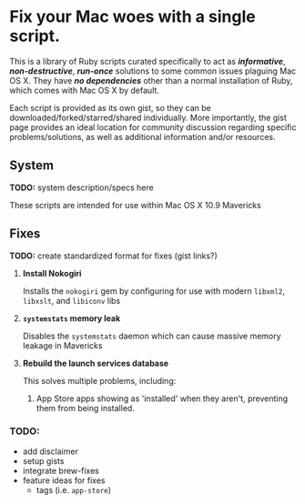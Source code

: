 # Fix your Mac woes with a single script.
This is a library of Ruby scripts curated specifically to act as ***informative***, ***non-destructive***, ***run-once*** solutions to some common issues plaguing Mac OS X. They have ***no dependencies*** other than a normal installation of Ruby, which comes with Mac OS X by default.

Each script is provided as its own gist, so they can be downloaded/forked/starred/shared individually. More importantly, the gist page provides an ideal location for community discussion regarding specific problems/solutions, as well as additional information and/or resources.

## System
**TODO:** system description/specs here

These scripts are intended for use within Mac OS X 10.9 Mavericks

## Fixes
**TODO:** create standardized format for fixes (gist links?)

1. **Install Nokogiri**

    Installs the `nokogiri` gem by configuring for use with modern `libxml2`, `libxslt`, and `libiconv` libs
    
2. **`systemstats` memory leak**

    Disables the `systemstats` daemon which can cause massive memory leakage in Mavericks
    
3. **Rebuild the launch services database**

    This solves multiple problems, including:
    1. App Store apps showing as 'installed' when they aren't, preventing them from being installed.
    

### TODO:
- add disclaimer
- setup gists
- integrate brew-fixes
- feature ideas for fixes
    - tags (i.e. `app-store`)